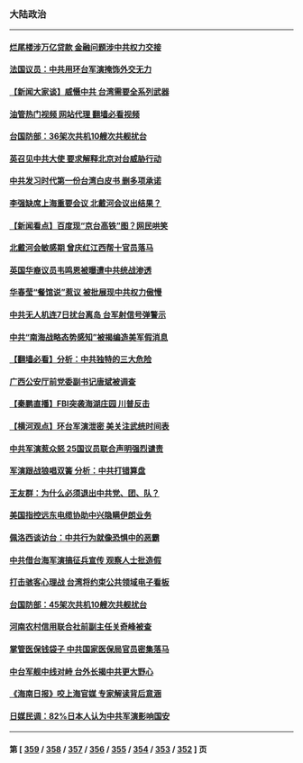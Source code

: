 ### 大陆政治
---
#### [烂尾楼涉万亿贷款 金融问题涉中共权力交接](../../pages/ncid277/n13799798.md?08110045) 
#### [法国议员：中共用环台军演掩饰外交无力](../../pages/ncid277/n13799772.md?08110045) 
#### [【新闻大家谈】威慑中共 台湾需要全系列武器](../../pages/ncid277/n13799721.md?08110045) 
#### [油管热门视频 网站代理 翻墙必看视频](http://209.222.30.114:81/youtube.html?08110045)
#### [台国防部：36架次共机10艘次共舰扰台](../../pages/ncid277/n13799668.md?08110045) 
#### [英召见中共大使 要求解释北京对台威胁行动](../../pages/ncid277/n13799683.md?08110045) 
#### [中共发习时代第一份台湾白皮书 删多项承诺](../../pages/ncid277/n13799640.md?08110045) 
#### [李强缺席上海重要会议 北戴河会议出结果？](../../pages/ncid277/n13799418.md?08110045) 
#### [【新闻看点】百度现“京台高铁”图？网民哄笑](../../pages/ncid277/n13799099.md?08110045) 
#### [北戴河会敏感期 曾庆红江西帮十官员落马](../../pages/ncid277/n13799358.md?08110045) 
#### [英国华裔议员韦鸣恩被曝遭中共统战渗透](../../pages/ncid277/n13799344.md?08110045) 
#### [华春莹“餐馆说”惹议 被批展现中共权力傲慢](../../pages/ncid277/n13799250.md?08110045) 
#### [中共无人机连7日扰台离岛 台军射信号弹警示](../../pages/ncid277/n13799205.md?08110045) 
#### [中共“南海战略态势感知”被揭编造美军假消息](../../pages/ncid277/n13799110.md?08110045) 
#### [【翻墙必看】分析：中共独特的三大危险](../../pages/ncid277/n13799245.md?08110045) 
#### [广西公安厅前党委副书记唐斌被调查](../../pages/ncid277/n13799198.md?08110045) 
#### [【秦鹏直播】FBI突袭海湖庄园 川普反击](../../pages/ncid277/n13799038.md?08110045) 
#### [【横河观点】环台军演泄密 美关注武统时间表](../../pages/ncid277/n13799105.md?08110045) 
#### [中共军演惹众怒 25国议员联合声明强烈谴责](../../pages/ncid277/n13799034.md?08110045) 
#### [军演跟战狼唱双簧 分析：中共打错算盘](../../pages/ncid277/n13799011.md?08110045) 
#### [王友群：为什么必须退出中共党、团、队？](../../pages/ncid277/n13798253.md?08110045) 
#### [美国指控远东电缆协助中兴隐瞒伊朗业务](../../pages/ncid277/n13798971.md?08110045) 
#### [佩洛西谈访台：中共行为就像恐惧中的恶霸](../../pages/ncid277/n13798920.md?08110045) 
#### [中共借台海军演搞征兵宣传 观察人士批造假](../../pages/ncid277/n13798739.md?08110045) 
#### [打击骇客心理战 台湾将约束公共领域电子看板](../../pages/ncid277/n13798818.md?08110045) 
#### [台国防部：45架次共机10艘次共舰扰台](../../pages/ncid277/n13798875.md?08110045) 
#### [河南农村信用联合社前副主任关奇峰被查](../../pages/ncid277/n13798777.md?08110045) 
#### [掌管医保钱袋子 中共国家医保局官员密集落马](../../pages/ncid277/n13798663.md?08110045) 
#### [中台军舰中线对峙 台外长揭中共更大野心](../../pages/ncid277/n13798740.md?08110045) 
#### [《海南日报》咬上海官媒 专家解读背后意涵](../../pages/ncid277/n13798639.md?08110045) 
#### [日媒民调：82%日本人认为中共军演影响国安](../../pages/ncid277/n13798629.md?08110045) 

---
#### 第 [ [359](./359.md?08110045) / [358](./358.md?08110045) / [357](./357.md?08110045) / [356](./356.md?08110045) / [355](./355.md?08110045) / [354](./354.md?08110045) / [353](./353.md?08110045) / [352](./352.md?08110045) ] 页
